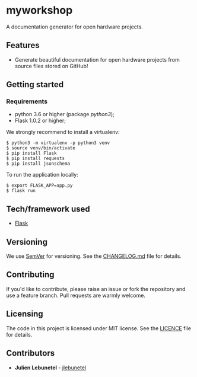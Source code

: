 # myworkshop
A documentation generator for open hardware projects.

## Features
 * Generate beautiful documentation for open hardware projects from source files stored on GitHub!

## Getting started

### Requirements
 * python 3.6 or higher (package _python3_);
 * Flask 1.0.2 or higher;

We strongly recommend to install a virtualenv:

```
$ python3 -m virtualenv -p python3 venv
$ source venv/bin/activate
$ pip install Flask
$ pip install requests
$ pip install jsonschema
```

To run the application locally:

```
$ export FLASK_APP=app.py
$ flask run
```

## Tech/framework used
 * [Flask](http://flask.pocoo.org/)

## Versioning
We use [SemVer](http://semver.org/) for versioning. See the [CHANGELOG.md](CHANGELOG.md) file for details.

## Contributing
If you'd like to contribute, please raise an issue or fork the repository and use a feature branch. Pull requests are warmly welcome.

## Licensing
The code in this project is licensed under MIT license. See the [LICENCE](LICENCE) file for details.

## Contributors
 * **Julien Lebunetel** - [jlebunetel](https://github.com/jlebunetel)
